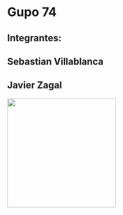 # Gupo 74

## Integrantes:
## Sebastian Villablanca
## Javier Zagal 



<img src="https://i.pinimg.com/736x/48/b6/66/48b6668e371610e0898064d992e4b996.jpg" width="250">